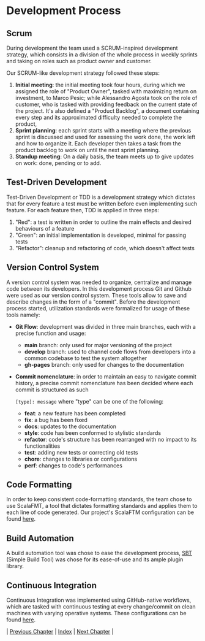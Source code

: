 # Development Process

## Scrum

During development the team used a SCRUM-inspired development strategy, 
which consists in a division of the whole process in weekly sprints and 
taking on roles such as product owner and customer.

Our SCRUM-like development strategy followed these steps:
1. **Initial meeting**: the initial meeting took four hours, during which we assigned the role of "Product Owner", tasked with maximizing return on investment, to Marco Pesic; while Alessandro Agosta took on the role of customer, who is tasked with providing feedback on the current state of the project. It's also defined a "Product Backlog", a document containing every step and its approximated difficulty needed to complete the product, 
2. **Sprint planning**: each sprint starts with a meeting where the previous sprint is discussed and used for assessing the work done, the work left and how to organize it. Each developer then takes a task from the product backlog to work on until the next sprint planning.
3. **Standup meeting**: On a daily basis, the team meets up to give updates on work: done, pending or to add.

## Test-Driven Development
Test-Driven Development or TDD is a development strategy which dictates that for every feature a test must be written before even implementing such feature.
For each feature then, TDD is applied in three steps:
1. "Red": a test is written in order to outline the main effects and desired behaviours of a feature
2. "Green": an initial implementation is developed, minimal for passing tests
3. "Refactor": cleanup and refactoring of code, which doesn't affect tests

## Version Control System
A version control system was needed to organize, centralize and manage code between its developers. In this development process Git and Github were used as our version control system.
These tools allow to save and describe changes in the form of a "commit". Before the development process started, utilization standards were formalized for usage of these tools namely:
* **Git Flow**: development was divided in three main branches, each with a precise function and usage:
  * **main** branch: only used for major versioning of the project
  * **develop** branch: used to channel code flows from developers into a common codebase to test the system altogether
  *  **gh-pages** branch: only used for changes to the documentation

* **Commit nomenclature**: in order to maintain an easy to navigate commit history, a precise commit nomenclature has been decided where each commit is structured as such 

    `[type]: message` where "type" can be one of the following:

  * **feat**: a new feature has been completed
  *  **fix**: a bug has been fixed
  *  **docs**: updates to the documentation
  *  **style**: code has been conformed to stylistic standards
  *  **refactor**: code's structure has been rearranged with no impact to its functionalities
  *  **test**: adding new tests or correcting old tests
  *  **chore**: changes to libraries or configurations
  *  **perf**: changes to code's performances

## Code Formatting
In order to keep consistent code-formatting standards, the team chose to use ScalaFMT, a tool that dictates formatting standards and applies them to each line of code generated.
Our project's ScalaFTM configuration can be found [here](https://github.com/Agostax0/PPS-24-Briscala/blob/master/.scalafmt.conf).

## Build Automation
A build automation tool was chose to ease the development process, [SBT](https://www.scala-sbt.org) (Simple Build Tool) was chose for its ease-of-use and its ample plugin library.

## Continuous Integration
Continuous Integration was implemented using GitHub-native workflows, which are tasked with continuous testing at every change/commit on clean machines with varying operative systems.
These configurations can be found [here](https://github.com/Agostax0/PPS-24-Briscala/tree/master/.github/workflows).


| [Previous Chapter](../1-introduction/index.md) | [Index](../index.md) | [Next Chapter](../3-requirements/index.md) |
